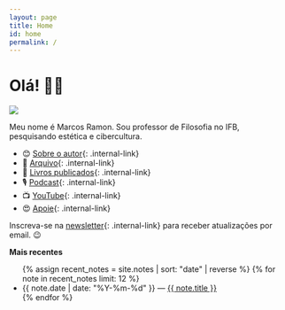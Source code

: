 ```yaml
---
layout: page
title: Home
id: home
permalink: /
---
```


# Olá! 👋🏼

![](/assets/images/gephi2.png)

Meu nome é Marcos Ramon. Sou professor de Filosofia no IFB, pesquisando estética e cibercultura.

- 😊 [Sobre o autor](https://marcosramon.net/sobre){: .internal-link}
- 📂 [Arquivo](https://marcosramon.net/arquivo){: .internal-link}
- 📘 [Livros publicados](https://marcosramon.net/livros){: .internal-link}
- 🎙️ [Podcast](https://open.spotify.com/show/1smphr2Sl3kHncMYB984rc?si=Ds7GV4oNQnGxsm-bxYvasA&nd=1){: .internal-link}
- 📺 [YouTube](https://www.youtube.com/conexaofilosofica){: .internal-link}
- 😍 [Apoie](https://marcosramon.net/apoie){: .internal-link}

Inscreva-se na [newsletter](https://marcosramon.substack.com/){: .internal-link} para receber atualizações por email. 😉

<strong>Mais recentes</strong>

<ul>
  {% assign recent_notes = site.notes | sort: "date" | reverse %}
  {% for note in recent_notes limit: 12 %}
    <li>
      {{ note.date | date: "%Y-%m-%d" }} — <a class="internal-link" href="{{ site.baseurl }}{{ note.url }}">{{ note.title }}</a>
    </li>
  {% endfor %}
</ul>

<style>
  .wrapper {
    max-width: 46em;
  }
</style>

